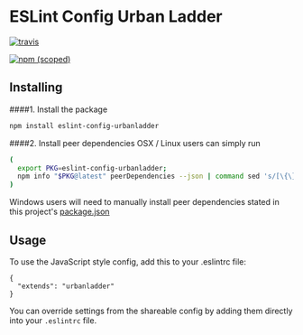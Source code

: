 # ESLint Config Urban Ladder
[![travis][travis-image]][travis-url]

[travis-image]: https://img.shields.io/travis/urbanladder/eslint-config-urbanladder/master.svg
[travis-url]: https://travis-ci.org/urbanladder/eslint-config-urbanladder
[![npm (scoped)](https://img.shields.io/npm/v/mobx-promise.svg)](https://www.npmjs.com/package/eslint-config-urbanladder)


## Installing

####1. Install the package
```bash
npm install eslint-config-urbanladder
```

####2. Install peer dependencies
OSX / Linux users can simply run
```bash
(
  export PKG=eslint-config-urbanladder;
  npm info "$PKG@latest" peerDependencies --json | command sed 's/[\{\},]//g ; s/: /@/g' | xargs npm install --save-dev "$PKG@latest"
)
```

Windows users will need to manually install peer dependencies stated in this project's [package.json](https://github.com/urbanladder/eslint-config-urbanladder/blob/master/package.json#L30)

## Usage

To use the JavaScript style config, add this to your .eslintrc file:

```
{
  "extends": "urbanladder"
}
```

You can override settings from the shareable config by adding them directly into your
`.eslintrc` file.
